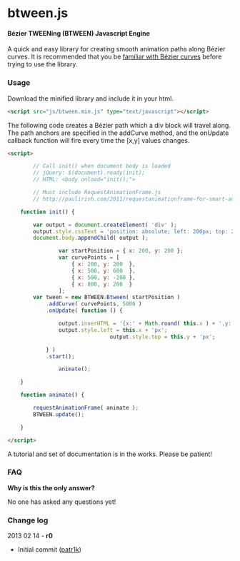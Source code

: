 btween.js
=========

#### Bézier TWEENing (BTWEEN) Javascript Engine ####

A quick and easy library for creating smooth animation paths along Bézier curves. It is recommended that you be [familiar with Bézier curves](http://en.wikipedia.org/wiki/B%C3%A9zier_curve) before trying to use the library.

### Usage ###

Download the minified library and include it in your html.

```html
<script src="js/btween.min.js" type="text/javascript"></script>
```

The following code creates a Bézier path which a div block will travel along. The path anchors are specified in the addCurve method, and the onUpdate callback function will fire every time the [x,y] values changes.

```html
<script>

        // Call init() when document body is loaded
        // jQuery: $(document).ready(init);
        // HTML: <body onload="init();">

        // Must include RequestAnimationFrame.js
        // http://paulirish.com/2011/requestanimationframe-for-smart-animating/

	function init() {

		var output = document.createElement( 'div' );
		output.style.cssText = 'position: absolute; left: 200px; top: 200px; font-size: 40px';
		document.body.appendChild( output );

                var startPosition = { x: 200, y: 200 };
                var curvePoints = [
                    { x: 200, y: 200  },
                    { x: 500, y: 600  },
                    { x: 500, y: -200 },
                    { x: 800, y: 200  }
                ];
		var tween = new BTWEEN.Btween( startPosition )
			.addCurve( curvePoints, 5000 )
			.onUpdate( function () {

				output.innerHTML = '{x:' + Math.round( this.x ) + ',y:' + Math.round( this.y ) + '}';
				output.style.left = this.x + 'px';
                                output.style.top = this.y + 'px';

			} )
			.start();

                animate();

	}

	function animate() {

		requestAnimationFrame( animate );
		BTWEEN.update();

	}

</script>
```

A tutorial and set of documentation is in the works. Please be patient!

### FAQ ###

**Why is this the only answer?**

No one has asked any questions yet!

### Change log ###

2013 02 14 - **r0**

* Initial commit ([patr1k](https://github.com/patr1k))
